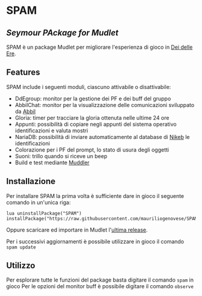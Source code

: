 # SPAM
## _Seymour PAckage for Mudlet_
SPAM è un package Mudlet per migliorare l'esperienza di gioco in [Dei delle Ere].

## Features
SPAM include i seguenti moduli, ciascuno attivabile o disattivabile:
- DdEgroup: monitor per la gestione dei PF e dei buff del gruppo
- AbbilChat: monitor per la visualizzazione delle comunicazioni sviluppato da [Abbil]
- Gloria: timer per tracciare la gloria ottenuta nelle ultime 24 ore
- Appunti: possibilità di copiare negli appunti del sistema operativo identificazioni e valuta mostri
- NariaDB: possibilità di inviare automaticamente al database di [Nikeb] le identificazioni
- Colorazione per i PF del prompt, lo stato di usura degli oggetti
- Suoni: trillo quando si riceve un beep
- Build e test mediante [Muddler]

   
## Installazione
Per installare SPAM la prima volta è sufficiente dare in gioco il seguente comando in un'unica riga:
```
lua uninstallPackage("SPAM") installPackage("https://raw.githubusercontent.com/mauriliogenovese/SPAM/main/build/SPAM.mpackage")
```
Oppure scaricare ed importare in Mudlet l'[ultima release].

Per i successivi aggiornamenti è possibile utilizzare in gioco il comando `spam update`

## Utilizzo
Per esplorare tutte le funzioni del package basta digitare il comando `spam` in gioco
Per le opzioni del monitor buff è possibile digitare il comando `observe`


[//]: # (These are reference links used in the body of this note and get stripped out when the markdown processor does its job. There is no need to format nicely because it shouldn't be seen. Thanks SO - http://stackoverflow.com/questions/4823468/store-comments-in-markdown-syntax)

   [Dei delle Ere]: https://discord.gg/5X7HHaE9PN
   [Abbil]: https://moylen.eu/dde/
   [Nikeb]: http://arendil.sytes.net:5000/
   [Muddler]: https://github.com/demonnic/muddler
   [ultima release]: https://github.com/mauriliogenovese/SPAM/releases/latest/download/SPAM.mpackage
